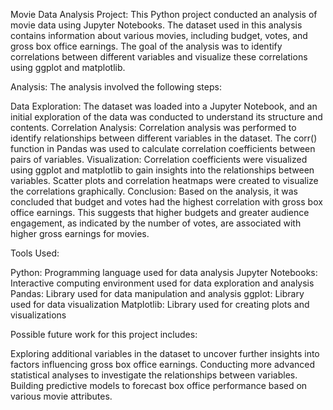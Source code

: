 Movie Data Analysis Project:
This Python project conducted an analysis of movie data using Jupyter Notebooks. The dataset used in this analysis contains information about various movies, including budget, votes, and gross box office earnings. The goal of the analysis was to identify correlations between different variables and visualize these correlations using ggplot and matplotlib.

Analysis:
The analysis involved the following steps:

Data Exploration: The dataset was loaded into a Jupyter Notebook, and an initial exploration of the data was conducted to understand its structure and contents.
Correlation Analysis: Correlation analysis was performed to identify relationships between different variables in the dataset. The corr() function in Pandas was used to calculate correlation coefficients between pairs of variables.
Visualization: Correlation coefficients were visualized using ggplot and matplotlib to gain insights into the relationships between variables. Scatter plots and correlation heatmaps were created to visualize the correlations graphically.
Conclusion: Based on the analysis, it was concluded that budget and votes had the highest correlation with gross box office earnings. This suggests that higher budgets and greater audience engagement, as indicated by the number of votes, are associated with higher gross earnings for movies.

Tools Used:

Python: Programming language used for data analysis
Jupyter Notebooks: Interactive computing environment used for data exploration and analysis
Pandas: Library used for data manipulation and analysis
ggplot: Library used for data visualization
Matplotlib: Library used for creating plots and visualizations

Possible future work for this project includes:

Exploring additional variables in the dataset to uncover further insights into factors influencing gross box office earnings.
Conducting more advanced statistical analyses to investigate the relationships between variables.
Building predictive models to forecast box office performance based on various movie attributes.
